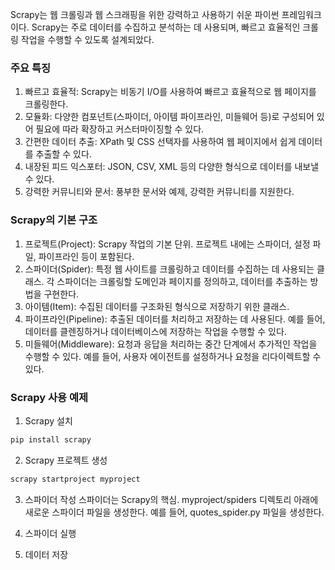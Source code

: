 
Scrapy는 웹 크롤링과 웹 스크래핑을 위한 강력하고 사용하기 쉬운 파이썬 프레임워크이다.
Scrapy는 주로 데이터를 수집하고 분석하는 데 사용되며, 빠르고 효율적인 크롤링 작업을 수행할 수 있도록 설계되았다.

### 주요 특징
1. 빠르고 효율적: Scrapy는 비동기 I/O를 사용하여 빠르고 효율적으로 웹 페이지를 크롤링한다.
2. 모듈화: 다양한 컴포넌트(스파이더, 아이템 파이프라인, 미들웨어 등)로 구성되어 있어 필요에 따라 확장하고 커스터마이징할 수 있다.
3. 간편한 데이터 추출: XPath 및 CSS 선택자를 사용하여 웹 페이지에서 쉽게 데이터를 추출할 수 있다.
4. 내장된 피드 익스포터: JSON, CSV, XML 등의 다양한 형식으로 데이터를 내보낼 수 있다.
5. 강력한 커뮤니티와 문서: 풍부한 문서와 예제, 강력한 커뮤니티를 지원한다.

### Scrapy의 기본 구조
1. 프로젝트(Project): Scrapy 작업의 기본 단위. 프로젝트 내에는 스파이더, 설정 파일, 파이프라인 등이 포함된다.
2. 스파이더(Spider): 특정 웹 사이트를 크롤링하고 데이터를 수집하는 데 사용되는 클래스. 각 스파이더는 크롤링할 도메인과 페이지를 정의하고, 데이터를 추출하는 방법을 구현한다.
3. 아이템(Item): 수집된 데이터를 구조화된 형식으로 저장하기 위한 클래스.
4. 파이프라인(Pipeline): 추출된 데이터를 처리하고 저장하는 데 사용된다. 예를 들어, 데이터를 클렌징하거나 데이터베이스에 저장하는 작업을 수행할 수 있다.
5. 미들웨어(Middleware): 요청과 응답을 처리하는 중간 단계에서 추가적인 작업을 수행할 수 있다. 예를 들어, 사용자 에이전트를 설정하거나 요청을 리다이렉트할 수 있다.

### Scrapy 사용 예제
1. Scrapy 설치
 ```sh
pip install scrapy
```

2. Scrapy 프로젝트 생성
   
```sh
scrapy startproject myproject
```

3. 스파이더 작성
  스파이더는 Scrapy의 핵심.
  myproject/spiders 디렉토리 아래에 새로운 스파이더 파일을 생성한다.
  예를 들어, quotes_spider.py 파일을 생성한다.

5. 스파이더 실행
6. 데이터 저장
